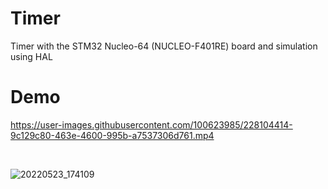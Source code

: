 # Timer
Timer with the STM32 Nucleo-64 (NUCLEO-F401RE) board and simulation using HAL 

# Demo

https://user-images.githubusercontent.com/100623985/228104414-9c129c80-463e-4600-995b-a7537306d761.mp4

<br/>

![20220523_174109](https://user-images.githubusercontent.com/100623985/228029556-0a3e8d68-f599-44c2-96b2-4edd64bae311.jpg)

